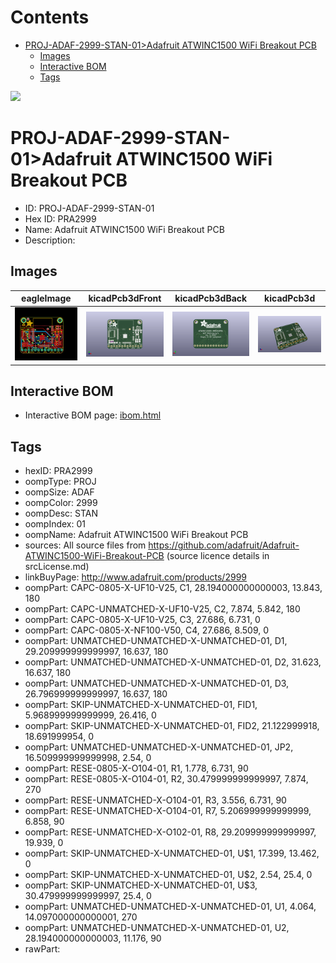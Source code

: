 



Contents
========

* [PROJ-ADAF-2999-STAN-01>Adafruit ATWINC1500 WiFi Breakout PCB](#proj-adaf-2999-stan-01adafruit-atwinc1500-wifi-breakout-pcb)
	* [Images](#images)
	* [Interactive BOM](#interactive-bom)
	* [Tags](#tags)
  
![][im]
# PROJ-ADAF-2999-STAN-01>Adafruit ATWINC1500 WiFi Breakout PCB

- ID: PROJ-ADAF-2999-STAN-01
- Hex ID: PRA2999
- Name: Adafruit ATWINC1500 WiFi Breakout PCB
- Description: 

## Images
  
  

|eagleImage|kicadPcb3dFront|kicadPcb3dBack|kicadPcb3d|
| :---: | :---: | :---: | :---: |
|[![eagleImage](eagleImage_140.png)](eagleImage_600.png)|[![kicadPcb3dFront](kicadPcb3dFront_140.png)](kicadPcb3dFront_600.png)|[![kicadPcb3dBack](kicadPcb3dBack_140.png)](kicadPcb3dBack_600.png)|[![kicadPcb3d](kicadPcb3d_140.png)](kicadPcb3d_600.png)|

## Interactive BOM

- Interactive BOM page: [ibom.html](kicad/bom/ibom.html)

## Tags

- hexID: PRA2999
- oompType: PROJ
- oompSize: ADAF
- oompColor: 2999
- oompDesc: STAN
- oompIndex: 01
- oompName: Adafruit ATWINC1500 WiFi Breakout PCB
- sources: All source files from https://github.com/adafruit/Adafruit-ATWINC1500-WiFi-Breakout-PCB (source licence details in srcLicense.md)
- linkBuyPage: http://www.adafruit.com/products/2999
- oompPart: CAPC-0805-X-UF10-V25, C1, 28.194000000000003, 13.843, 180
- oompPart: CAPC-UNMATCHED-X-UF10-V25, C2, 7.874, 5.842, 180
- oompPart: CAPC-0805-X-UF10-V25, C3, 27.686, 6.731, 0
- oompPart: CAPC-0805-X-NF100-V50, C4, 27.686, 8.509, 0
- oompPart: UNMATCHED-UNMATCHED-X-UNMATCHED-01, D1, 29.209999999999997, 16.637, 180
- oompPart: UNMATCHED-UNMATCHED-X-UNMATCHED-01, D2, 31.623, 16.637, 180
- oompPart: UNMATCHED-UNMATCHED-X-UNMATCHED-01, D3, 26.796999999999997, 16.637, 180
- oompPart: SKIP-UNMATCHED-X-UNMATCHED-01, FID1, 5.968999999999999, 26.416, 0
- oompPart: SKIP-UNMATCHED-X-UNMATCHED-01, FID2, 21.122999918, 18.691999954, 0
- oompPart: UNMATCHED-UNMATCHED-X-UNMATCHED-01, JP2, 16.509999999999998, 2.54, 0
- oompPart: RESE-0805-X-O104-01, R1, 1.778, 6.731, 90
- oompPart: RESE-0805-X-O104-01, R2, 30.479999999999997, 7.874, 270
- oompPart: RESE-UNMATCHED-X-O104-01, R3, 3.556, 6.731, 90
- oompPart: RESE-UNMATCHED-X-O104-01, R7, 5.206999999999999, 6.858, 90
- oompPart: RESE-UNMATCHED-X-O102-01, R8, 29.209999999999997, 19.939, 0
- oompPart: SKIP-UNMATCHED-X-UNMATCHED-01, U$1, 17.399, 13.462, 0
- oompPart: SKIP-UNMATCHED-X-UNMATCHED-01, U$2, 2.54, 25.4, 0
- oompPart: SKIP-UNMATCHED-X-UNMATCHED-01, U$3, 30.479999999999997, 25.4, 0
- oompPart: UNMATCHED-UNMATCHED-X-UNMATCHED-01, U1, 4.064, 14.097000000000001, 270
- oompPart: UNMATCHED-UNMATCHED-X-UNMATCHED-01, U2, 28.194000000000003, 11.176, 90
- rawPart: 



[im]: kicadPcb3d_450.png

